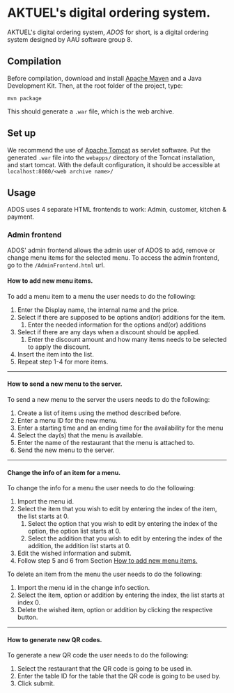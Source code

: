 AKTUEL's digital ordering system.
=================================

AKTUEL's digital ordering system, *ADOS* for short, is a digital ordering system designed by AAU software group 8.

## Compilation

Before compilation, download and install [Apache Maven](https://maven.apache.org/) and a Java Development Kit.
Then, at the root folder of the project, type:

    mvn package

This should generate a `.war` file, which is the web archive.

## Set up

We recommend the use of [Apache Tomcat](https://tomcat.apache.org/) as servlet software. 
Put the generated `.war` file into the `webapps/` directory of the Tomcat installation, and start tomcat.
With the default configuration, it should be accessible at `localhost:8080/<web archive name>/`

## Usage
ADOS uses 4 separate HTML frontends to work: Admin, customer, kitchen & payment.

### Admin frontend
ADOS' admin frontend allows the admin user of ADOS to add, remove or change menu items for the selected menu.
To access the admin frontend, go to the `/AdminFrontend.html` url.

#### How to add new menu items.
To add a menu item to a menu the user needs to do the following:

1. Enter the Display name, the internal name and the price.
2. Select if there are supposed to be options and(or) additions for the item.
   1. Enter the needed information for the options and(or) additions
3. Select if there are any days when a discount should be applied. 
   1. Enter the discount amount and how many items needs to be selected to apply the discount.
4. Insert the item into the list.
5. Repeat step 1-4 for more items.

---

#### How to send a new menu to the server.
To send a new menu to the server the users needs to do the following:

1. Create a list of items using the method described before.
2. Enter a menu ID for the new menu.
3. Enter a starting time and an ending time for the availability for the menu
4. Select the day(s) that the menu is available.
5. Enter the name of the restaurant that the menu is attached to.
6. Send the new menu to the server.

---

#### Change the info of an item for a menu.
To change the info for a menu the user needs to do the following:

1. Import the menu id.
2. Select the item that you wish to edit by entering the index of the item, the list starts at 0.
   1. Select the option that you wish to edit by entering the index of the option, the option list starts at 0.
   2. Select the addition that you wish to edit by entering the index of the addition, the addition list starts at 0.
3. Edit the wished information and submit.
4. Follow step 5 and 6 from Section [How to add new menu items.](####how-to-add-new-menu-items)

To delete an item from the menu the user needs to do the following:

1. Import the menu id in the change info section.
2. Select the item, option or addition by entering the index, the list starts at index 0.
3. Delete the wished item, option or addition by clicking the respective button.

---

#### How to generate new QR codes.
To generate a new QR code the user needs to do the following:
1. Select the restaurant that the QR code is going to be used in.
2. Enter the table ID for the table that the QR code is going to be used by.
3. Click submit.